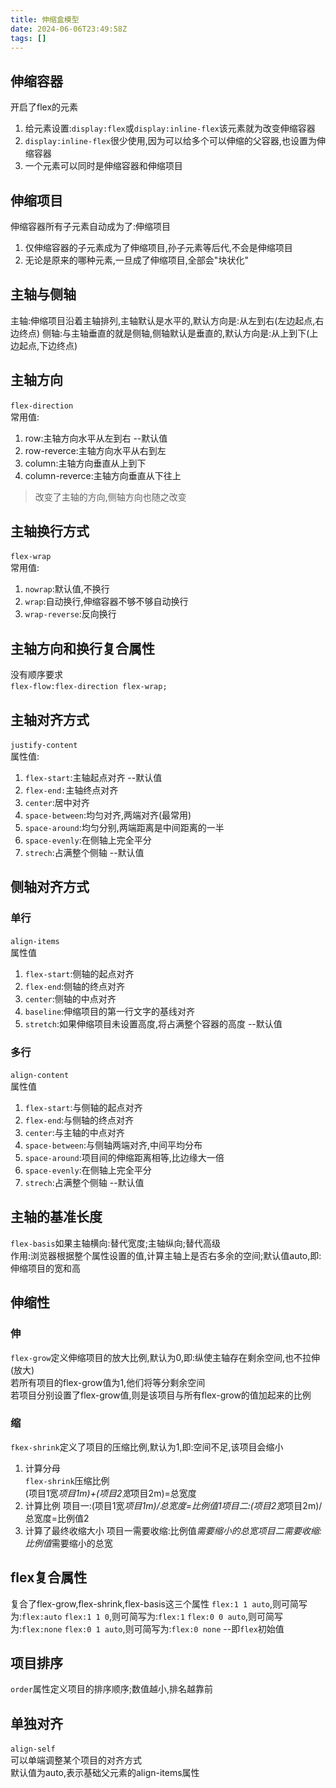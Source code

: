 ```yaml
---
title: 伸缩盒模型
date: 2024-06-06T23:49:58Z
tags: []
---
```


## 伸缩容器

开启了flex的元素

1. 给元素设置:`display:flex`或`display:inline-flex`该元素就为改变伸缩容器
2. `display:inline-flex`很少使用,因为可以给多个可以伸缩的父容器,也设置为伸缩容器
3. 一个元素可以同时是伸缩容器和伸缩项目

## 伸缩项目

伸缩容器所有子元素自动成为了:伸缩项目

1. 仅伸缩容器的子元素成为了伸缩项目,孙子元素等后代,不会是伸缩项目
2. 无论是原来的哪种元素,一旦成了伸缩项目,全部会"块状化"

## 主轴与侧轴

主轴:伸缩项目沿着主轴排列,主轴默认是水平的,默认方向是:从左到右(左边起点,右边终点)
侧轴:与主轴垂直的就是侧轴,侧轴默认是垂直的,默认方向是:从上到下(上边起点,下边终点)

## 主轴方向

​`flex-direction`​  
常用值:

1. row:主轴方向水平从左到右 --默认值
2. row-reverce:主轴方向水平从右到左
3. column:主轴方向垂直从上到下
4. column-reverce:主轴方向垂直从下往上

> 改变了主轴的方向,侧轴方向也随之改变

## 主轴换行方式

​`flex-wrap`​  
常用值:

1. ​`nowrap`​:默认值,不换行
2. ​`wrap`​:自动换行,伸缩容器不够不够自动换行
3. ​`wrap-reverse`​:反向换行

## 主轴方向和换行复合属性

没有顺序要求  
​`flex-flow:flex-direction flex-wrap;`​

## 主轴对齐方式

​`justify-content`​  
属性值:

1. ​`flex-start`​:主轴起点对齐 --默认值
2. ​`flex-end:`​主轴终点对齐
3. ​`center`​:居中对齐
4. ​`space-between`​:均匀对齐,两端对齐(最常用)
5. ​`space-around`​:均匀分别,两端距离是中间距离的一半
6. ​`space-evenly`​:在侧轴上完全平分
7. ​`strech`​:占满整个侧轴 --默认值

## 侧轴对齐方式

### 单行

​`align-items`​  
属性值

1. ​`flex-start`​:侧轴的起点对齐
2. ​`flex-end`​:侧轴的终点对齐
3. ​`center`​:侧轴的中点对齐
4. ​`baseline`​:伸缩项目的第一行文字的基线对齐
5. ​`stretch`​:如果伸缩项目未设置高度,将占满整个容器的高度 --默认值

### 多行

​`align-content`​  
属性值

1. ​`flex-start`​:与侧轴的起点对齐
2. ​`flex-end`​:与侧轴的终点对齐
3. ​`center`​:与主轴的中点对齐
4. ​`space-between`​:与侧轴两端对齐,中间平均分布
5. ​`space-around`​:项目间的伸缩距离相等,比边缘大一倍
6. ​`space-evenly`​:在侧轴上完全平分
7. ​`strech`​:占满整个侧轴 --默认值

## 主轴的基准长度

​`flex-basis`​如果主轴横向:替代宽度;主轴纵向;替代高级  
作用:浏览器根据整个属性设置的值,计算主轴上是否右多余的空间;默认值auto,即:伸缩项目的宽和高

## 伸缩性

### 伸

​`flex-grow`​定义伸缩项目的放大比例,默认为0,即:纵使主轴存在剩余空间,也不拉伸(放大)  
若所有项目的flex-grow值为1,他们将等分剩余空间  
若项目分别设置了flex-grow值,则是该项目与所有flex-grow的值加起来的比例

### 缩

​`fkex-shrink`​定义了项目的压缩比例,默认为1,即:空间不足,该项目会缩小

1. 计算分母  
   ​`flex-shrink`​压缩比例  
   (项目1宽*项目1m)+(项目2宽*项目2m)=总宽度
2. 计算比例
   项目一:(项目1宽*项目1m)/总宽度=比例值1*​*项目二:(项目2宽*项目2m)/总宽度=比例值2
3. 计算了最终收缩大小
   项目一需要收缩:比例值*需要缩小的总宽*​*项目二需要收缩:比例值*需要缩小的总宽

## flex复合属性

复合了flex-grow,flex-shrink,flex-basis这三个属性
`flex:1 1 auto`,则可简写为:`flex:auto`
`flex:1 1 0`,则可简写为:`flex:1`
`flex:0 0 auto`,则可简写为:`flex:none`
`flex:0 1 auto`,则可简写为:`flex:0 none`  --即`flex`初始值

## 项目排序

​`order`​属性定义项目的排序顺序;数值越小,排名越靠前

## 单独对齐

​`align-self`​  
可以单端调整某个项目的对齐方式  
默认值为auto,表示基础父元素的align-items属性
